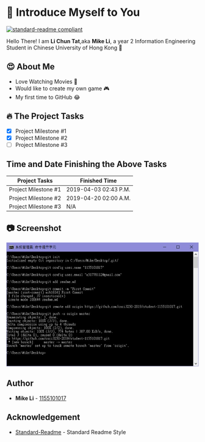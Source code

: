 # :newspaper: Introduce Myself to You

[![standard-readme compliant](https://img.shields.io/badge/readme%20style-standard-brightgreen.svg?style=flat-square)](https://github.com/RichardLitt/standard-readme)

Hello There! I am **Li Chun Tat**,aka **Mike Li**, a year 2 Information Engineering Student in Chinese University of Hong Kong :school:

## :heart_eyes: About Me 

* Love Watching Movies :movie_camera:
* Would like to create my own game :video_game: 
* My first time to GitHub :joy:

## :fire: The Project Tasks

- [x] Project Milestone #1
- [x] Project Milestone #2
- [ ] Project Milestone #3

## Time and Date Finishing the Above Tasks

Project Tasks | Finished Time
--------------|--------------
Project Milestone #1 | 2019-04-03 02:43 P.M.
Project Milestone #2 | 2019-04-20 02:00 A.M.
Project Milestone #3 | N/A

##  :camera: Screenshot

![Screenshot](screenshot.jpg)

## Author

- **Mike Li** - [1155101017](https://github.com/1155101017)

## Acknowledgement

- [Standard-Readme](https://github.com/RichardLitt/standard-readme) - Standard Readme Style
